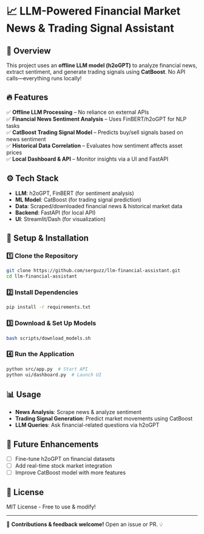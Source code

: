 # 📈 LLM-Powered Financial Market News & Trading Signal Assistant

## 📝 Overview
This project uses an **offline LLM model (h2oGPT)** to analyze financial news, extract sentiment, and generate trading signals using **CatBoost**. No API calls—everything runs locally!

## 🔥 Features
✅ **Offline LLM Processing** – No reliance on external APIs  
✅ **Financial News Sentiment Analysis** – Uses FinBERT/h2oGPT for NLP tasks  
✅ **CatBoost Trading Signal Model** – Predicts buy/sell signals based on news sentiment  
✅ **Historical Data Correlation** – Evaluates how sentiment affects asset prices  
✅ **Local Dashboard & API** – Monitor insights via a UI and FastAPI  

## ⚙️ Tech Stack
- **LLM**: h2oGPT, FinBERT (for sentiment analysis)
- **ML Model**: CatBoost (for trading signal prediction)
- **Data**: Scraped/downloaded financial news & historical market data
- **Backend**: FastAPI (for local API)
- **UI**: Streamlit/Dash (for visualization)

## 🚀 Setup & Installation
### 1️⃣ Clone the Repository
```bash
git clone https://github.com/serguzz/llm-financial-assistant.git
cd llm-financial-assistant
```

### 2️⃣ Install Dependencies
```bash
pip install -r requirements.txt
```

### 3️⃣ Download & Set Up Models
```bash
bash scripts/download_models.sh
```

### 4️⃣ Run the Application
```bash
python src/app.py  # Start API
python ui/dashboard.py  # Launch UI
```

## 📊 Usage
- **News Analysis**: Scrape news & analyze sentiment
- **Trading Signal Generation**: Predict market movements using CatBoost
- **LLM Queries**: Ask financial-related questions via h2oGPT

## 📌 Future Enhancements
- [ ] Fine-tune h2oGPT on financial datasets
- [ ] Add real-time stock market integration
- [ ] Improve CatBoost model with more features

## 📜 License
MIT License - Free to use & modify!

---
🚀 **Contributions & feedback welcome!** Open an issue or PR. 💡

